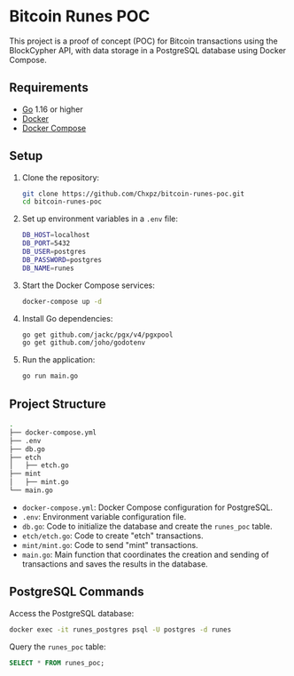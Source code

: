 
# Bitcoin Runes POC

This project is a proof of concept (POC) for Bitcoin transactions using the BlockCypher API, with data storage in a PostgreSQL database using Docker Compose.

## Requirements

- [Go](https://golang.org/dl/) 1.16 or higher
- [Docker](https://www.docker.com/get-started)
- [Docker Compose](https://docs.docker.com/compose/install/)

## Setup

1. Clone the repository:

   ```sh
   git clone https://github.com/Chxpz/bitcoin-runes-poc.git
   cd bitcoin-runes-poc
   ```

2. Set up environment variables in a `.env` file:

   ```sh
   DB_HOST=localhost
   DB_PORT=5432
   DB_USER=postgres
   DB_PASSWORD=postgres
   DB_NAME=runes
   ```

3. Start the Docker Compose services:

   ```sh
   docker-compose up -d
   ```

4. Install Go dependencies:

   ```sh
   go get github.com/jackc/pgx/v4/pgxpool
   go get github.com/joho/godotenv
   ```

5. Run the application:

   ```sh
   go run main.go
   ```

## Project Structure

```sh
.
├── docker-compose.yml
├── .env
├── db.go
├── etch
│   ├── etch.go
├── mint
│   ├── mint.go
└── main.go
```

- `docker-compose.yml`: Docker Compose configuration for PostgreSQL.
- `.env`: Environment variable configuration file.
- `db.go`: Code to initialize the database and create the `runes_poc` table.
- `etch/etch.go`: Code to create "etch" transactions.
- `mint/mint.go`: Code to send "mint" transactions.
- `main.go`: Main function that coordinates the creation and sending of transactions and saves the results in the database.

## PostgreSQL Commands

Access the PostgreSQL database:

```sh
docker exec -it runes_postgres psql -U postgres -d runes
```

Query the `runes_poc` table:

```sql
SELECT * FROM runes_poc;
```